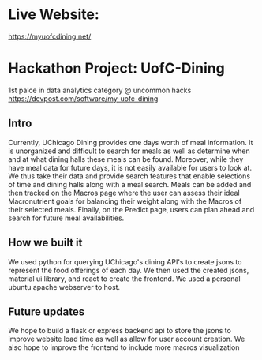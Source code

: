 # Live Website:

https://myuofcdining.net/

# Hackathon Project: UofC-Dining

1st palce in data analytics category @ uncommon hacks
https://devpost.com/software/my-uofc-dining

## Intro

Currently, UChicago Dining provides one days worth of meal information. It is unorganized and difficult to search for meals as well as determine when and at what dining halls these meals can be found. Moreover, while they have meal data for future days, it is not easily available for users to look at. We thus take their data and provide search features that enable selections of time and dining halls along with a meal search. Meals can be added and then tracked on the Macros page where the user can assess their ideal Macronutrient goals for balancing their weight along with the Macros of their selected meals. Finally, on the Predict page, users can plan ahead and search for future meal availabilities.

## How we built it

We used python for querying UChicago's dining API's to create jsons to represent the food offerings of each day. We then used the created jsons, material ui library, and react to create the frontend. We used a personal ubuntu apache webserver to host.

## Future updates

We hope to build a flask or express backend api to store the jsons to improve website load time as well as allow for user account creation. We also hope to improve the frontend to include more macros visualization 
